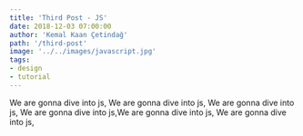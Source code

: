 ```yaml
---
title: 'Third Post - JS'
date: 2018-12-03 07:00:00
author: 'Kemal Kaan Çetindağ'
path: '/third-post'
image: '../../images/javascript.jpg'
tags:
- design
- tutorial
---
```


We are gonna dive into js,
We are gonna dive into js,
We are gonna dive into js,
We are gonna dive into js,We are gonna dive into js,
We are gonna dive into js,
